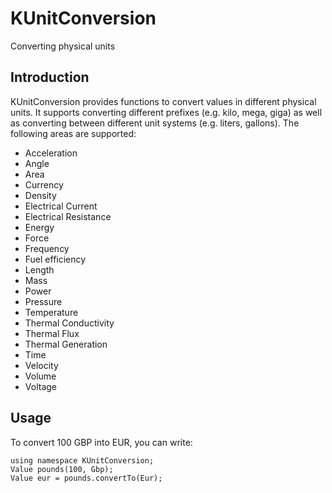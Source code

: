 # KUnitConversion

Converting physical units

## Introduction

KUnitConversion provides functions to convert values in different physical
units. It supports converting different prefixes (e.g. kilo, mega, giga) as
well as converting between different unit systems (e.g. liters, gallons). The
following areas are supported:

* Acceleration
* Angle
* Area
* Currency
* Density
* Electrical Current
* Electrical Resistance
* Energy
* Force
* Frequency
* Fuel efficiency
* Length
* Mass
* Power
* Pressure
* Temperature
* Thermal Conductivity
* Thermal Flux
* Thermal Generation
* Time
* Velocity
* Volume
* Voltage

## Usage

To convert 100 GBP into EUR, you can write:

    using namespace KUnitConversion;
    Value pounds(100, Gbp);
    Value eur = pounds.convertTo(Eur);

